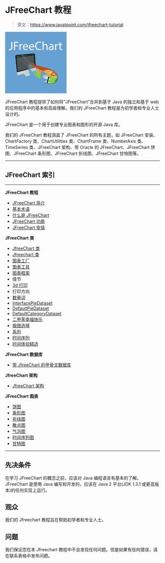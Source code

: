 # JFreeChart 教程

> 原文：<https://www.javatpoint.com/jfreechart-tutorial>

![jfreechart Tutorial](img/2fcf4974169d939fd64ea7a207732db8.png)

JFreeChart 教程提供了如何将“JFreeChart”合并到基于 Java 的独立和基于 web 的应用程序中的基本和高级理解。我们的 JFreeChart 教程是为初学者和专业人士设计的。

JFreeChart 是一个用于创建专业图表和图形的开源 Java 库。

我们的 JFreeChart 教程涵盖了 JFreeChart 的所有主题，如 JFreeChart 安装、ChartFactory 类、ChartUtilities 类、ChartFrame 类、NumberAxis 类、TimeSeries 类、JFreeChart 架构、带 Oracle 的 JFreeChart、JFreeChart 饼图、JFreeChart 条形图、JFreeChart 折线图、JFreeChart 甘特图等。

* * *

## JFreeChart 索引

* * *

**JFreeChart 教程**

*   [JFreeChart 简介](jfreechart-tutorial)
*   [基本术语](jfreechart-basic-terminology)
*   [什么是 JFreeChart](what-is-jfreechart)
*   [JFreeChart 功能](jfreechart-features)
*   [JFreeChart 安装](jfreechart-installation)

**JFreeChart 类**

*   [JfreeChart 类](jfreechart-key-classes)
*   [Jfreechart 类](jfreechart-class)
*   [图表工厂](jfreechart-chartfactory-class)
*   [图表工具](jfreechart-chartutilities-class)
*   [图表框架](jfreechart-chartframe-class)
*   情节
*   [3d 打印](jfreechart-pieplot3d-class)
*   打印方向
*   [数量词](jfreechart-numberaxis-class)
*   [InterfacePieDataset](jfreechart-interfacepiedataset)
*   [DefaultPieDataset](jfreechart-defaultpiedataset-class)
*   [DefaultCategoryDataset](jfreechart-defaultcategorydataset-class)
*   [二甲苯幸福快乐](jfreechart-xylineandshaperenderer-class)
*   [极限选择](jfreechart-xyseriescollection-class)
*   [系列](jfreechart-xyseries-class)
*   [时间序列](jfreechart-timeseries-class)
*   [时间体验精选](jfreechart-timeseriescollection)

**JFreeChart 数据库**

*   [带 JfreeChart 的甲骨文数据库](oracle-database-with-jfreechart)

**JfreeChart 架构**

*   [JfreeChart 架构](jfreechart-architecture)

**JFreeChart 图表**

*   [饼图](jfreechart-pie-chart)
*   [条形图](jfreechart-bar-chart)
*   [折线图](jfreechart-line-chart)
*   [散点图](jfreechart-scatter-chart)
*   [气泡图](jfreechart-bubble-chart)
*   [时间序列图](jfreechart-timeseries-chart)
*   [甘特图](jfreechart-gantt-chart)

* * *

## 先决条件

在学习 JFreeChart 的概念之前，应该对 Java 编程语言有基本的了解。JFreeChart 是使用 Java 编写和开发的，应该在 Java 2 平台(JDK 1.3.1 或更高版本)的任何实现上运行。

## 观众

我们的 Jfreechart 教程旨在帮助初学者和专业人士。

## 问题

我们保证您在本 Jfreechart 教程中不会发现任何问题。但是如果有任何错误，请在联系表格中发布问题。